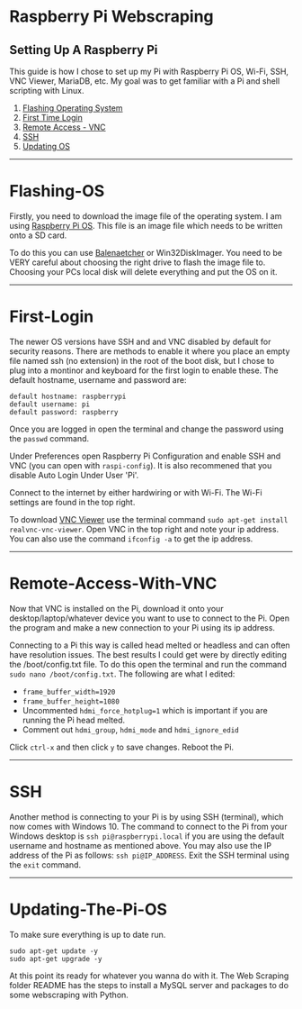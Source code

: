 # Raspberry Pi Webscraping

## Setting Up A Raspberry Pi
This guide is how I chose to set up my Pi with Raspberry Pi OS, Wi-Fi, SSH, VNC Viewer, MariaDB, etc. My goal was to get familiar with a Pi and shell scripting with Linux. 


1. [Flashing Operating System](#Flashing-OS)
2. [First Time Login](#First-Login)
3. [Remote Access - VNC](#Remote-Access-With-VNC)
4. [SSH](#SSH)
5. [Updating OS](#Updating-The-Pi-OS)

----------------------------------------------------------------

# Flashing-OS
Firstly, you need to download the image file of the operating system. I am using [Raspberry Pi OS](https://www.raspberrypi.org/software/operating-systems/). This file is an image file which needs to be written onto a SD card.

To do this you can use [Balenaetcher](https://www.balena.io/etcher/) or Win32DiskImager. You need to be VERY careful about choosing the right drive to flash the image file to. Choosing your PCs local disk will delete everything and put the OS on it. 

----------------------------------------------------------------

# First-Login
The newer OS versions have SSH and and VNC disabled by default for security reasons. There are methods to enable it where you place an empty file named ssh (no extension) in the root of the boot disk, but I chose to plug into a montinor and keyboard for the first login to enable these. The default hostname, username and password are:

```
default hostname: raspberrypi
default username: pi
default password: raspberry
```

Once you are logged in open the terminal and change the password using the `passwd` command. 

Under Preferences open Raspberry Pi Configuration and enable SSH and VNC (you can open with `raspi-config`). It is also recommened that you disable Auto Login Under User 'Pi'.

Connect to the internet by either hardwiring or with Wi-Fi. The Wi-Fi settings are found in the top right.  

To download [VNC Viewer](https://www.realvnc.com/en/) use the terminal command `sudo apt-get install realvnc-vnc-viewer`. Open VNC in the top right and note your ip address. You can also use the command `ifconfig -a` to get the ip address.

----------------------------------------------------------------

# Remote-Access-With-VNC
Now that VNC is installed on the Pi, download it onto your desktop/laptop/whatever device you want to use to connect to the Pi. Open the program and make a new connection to your Pi using its ip address. 

Connecting to a Pi this way is called head melted or headless and can often have resolution issues. The best results I could get were by directly editing the /boot/config.txt file. To do this open the terminal and run the command `sudo nano /boot/config.txt`. The following are what I edited:

* `frame_buffer_width=1920` 
* `frame_buffer_height=1080`
* Uncommented `hdmi_force_hotplug=1` which is important if you are running the Pi head melted. 
* Comment out `hdmi_group`, `hdmi_mode` and `hdmi_ignore_edid`

Click `ctrl-x` and then click `y` to save changes. Reboot the Pi. 

----------------------------------------------------------------

# SSH
Another method is connecting to your Pi is by using SSH (terminal), which now comes with Windows 10. The command to connect to the Pi from your Windows desktop is `ssh pi@raspberrypi.local` if you are using the default username and hostname as mentioned above. You may also use the IP address of the Pi as follows: `ssh pi@IP_ADDRESS`. Exit the SSH terminal using the `exit` command. 

----------------------------------------------------------------

# Updating-The-Pi-OS
To make sure everything is up to date run.

```
sudo apt-get update -y
sudo apt-get upgrade -y
```

At this point its ready for whatever you wanna do with it. The Web Scraping folder README has the steps to install a MySQL server and packages to do some webscraping with Python. 

